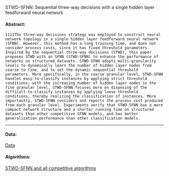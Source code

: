 STWD-SFNN: Sequential three-way decisions with a single hidden layer feedforward neural network

#### Abstract:

	1111The three-way decisions strategy was employed to construct neural network topology in a single hidden layer feedforward neural network (SFNN). However, this method has a long training time, and does not consider process costs, since it has fixed threshold parameters. Inspired by the sequential three-way decisions (STWD), this paper proposes STWD with an SFNN (STWD-SFNN) to enhance the performance of networks on structured datasets. STWD-SFNN adopts multi-granularity levels to dynamically learn the number of hidden layer nodes from coarse to fine, and to set the dynamic sequential threshold parameters. More specifically, in the coarse granular level, STWD-SFNN handles easy-to-classify instances by applying strict threshold conditions; with the increasing number of hidden layer nodes in the fine granular level, STWD-SFNN focuses more on disposing of the difficult-to-classify instances by applying loose threshold conditions, thereby realizing the classification of instances. More importantly, STWD-SFNN considers and reports the process cost produced from each granular level. Experiments verify that STWD-SFNN has a more compact network structure and a shorter running time on structured datasets than other competitive SFNN models, and has better generalization performance than other classification models.

---

#### Data:
[Data](https://github.com/wuc567/Machine-learning/blob/main/STWD-SFNN/data.zip)  

#### Algorithms:
[STWD-SFNN and all competitive algorithms](https://github.com/wuc567/Machine-learning/blob/main/STWD-SFNN/algorithms.zip)
